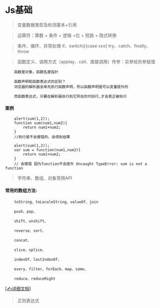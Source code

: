 # Js基础 
> 变量数据类型及检测基本+引用

> 运算符：算数 + 条件 + 逻辑 +位 + 短路 + 隐式转换

> 条件、循环、异常处理 if、switch(){case xxx} try、catch、finally、throw

> 函数定义、调用方式（applay、call、直接调用）传参：实参给形参赋值

        函数是对象，函数名是指针

        函数声明和函数表达式的区别？
        浏览器的解析器会率先执行函数声明，所以函数声明是可以变量提升的

        而函数表达式，只要在解析器执行到它所在的代码行,才会真正被执行
#### 案例

        alert(sum(1,2));
        function sum(num1,num2){
            return num1+num2;
        }
        //执行是不会报错的，会得到结果
        
        alert(sum(1,2));
        var sum = function(num1,num2){
            return num1+num2;
        }
        // 会报错 因为function不会提升 Uncaught TypeError: sum is not a function
> 字符串、数组、对象常用API
    
#### 常用的数组方法:

        toString、toLocaleString、valueOf、join
        
        push、pop、

        shift、unshift、

        reverse、sort、

        concat、

        slice、splice、

        indexOf、lastIndexOf、

        every、filter、forEach、map、some、
        
        reduce、reduceRight
[[✍详细文档]](https://github.com/lolitasy/study-list/blob/master/document/js_foundation/数组方法.md)

> 正则表达式 
